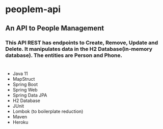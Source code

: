 # peoplem-api
## An API to People Management 
### This API REST has endpoints to Create, Remove, Update and Delete. It manipulates data in the H2 Database(in-memory database). The entities are Person and Phone.

#
- Java 11
- MapStruct 
- Spring Boot 
- Spring Web
- Spring Data JPA 
- H2 Database 
- JUnit
- Lombok (to boilerplate reduction)
- Maven 
- Heroku
